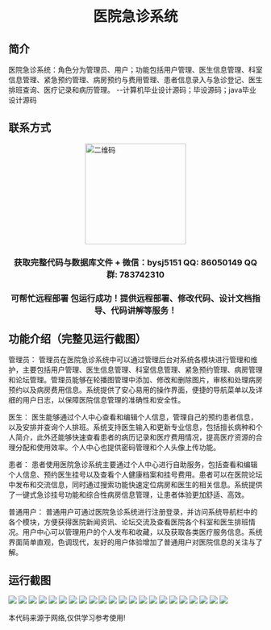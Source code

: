 <p><h1 align="center">医院急诊系统</h1></p>

## 简介
医院急诊系统：角色分为管理员、用户；功能包括用户管理、医生信息管理、科室信息管理、紧急预约管理、病房预约与费用管理、患者信息录入与急诊登记、医生排班查询、医疗记录和病历管理。    --计算机毕业设计源码；毕设源码；java毕业设计源码


## 联系方式
<img src="https://bs-1329754181.cos.ap-shanghai.myqcloud.com/wx.jpg" alt="二维码" style="display: block; margin: 0 auto;" width="200px">
<p><h3 align="center">获取完整代码与数据库文件 + 微信：bysj5151 QQ: 86050149 QQ群: 783742310</h3></p>
<p><h3 align="center">可帮忙远程部署 包运行成功！提供远程部署、修改代码、设计文档指导、代码讲解等服务！</h3></p>

## 功能介绍（完整见运行截图）
管理员： 管理员在医院急诊系统中可以通过管理后台对系统各模块进行管理和维护，主要包括用户管理、医生信息管理、科室信息管理、紧急预约管理、病房管理和论坛管理。管理员能够在轮播图管理中添加、修改和删除图片，审核和处理病房预约以及病房费用信息。系统提供了安心易用的操作界面，便捷的导航菜单以及详细的用户日志，以保障医院信息管理的准确性和安全性。

医生： 医生能够通过个人中心查看和编辑个人信息，管理自己的预约患者信息，以及安排并查询个人排班。系统支持医生输入和更新专业信息，包括擅长病种和个人简介，此外还能够快速查看患者的病历记录和医疗费用情况，提高医疗资源的合理分配和使用效率。个人中心也提供密码管理和个人头像上传功能。

患者： 患者使用医院急诊系统主要通过个人中心进行自助服务，包括查看和编辑个人信息、预约医生挂号以及查看个人健康档案和挂号费用。患者可以在医院论坛中发布和交流信息，同时通过搜索功能快速定位病房和医生的相关信息。系统提供了一键式急诊挂号功能和综合性病房信息管理，让患者体验更加舒适、高效。

普通用户： 普通用户可通过医院急诊系统进行注册登录，并访问系统导航栏中的各个模块，方便获得医院新闻资讯、论坛交流及查看医院各个科室和医生排班情况。用户中心可以管理用户的个人发布和收藏，以及获取各类医疗服务信息。系统界面简单直观，色调现代，友好的用户体验增加了普通用户对医院信息的关注与了解。


## 运行截图
![](https://bs-1329754181.cos.ap-shanghai.myqcloud.com/spring/HospitalEmergencySystem1/img/001.jpg)
![](https://bs-1329754181.cos.ap-shanghai.myqcloud.com/spring/HospitalEmergencySystem1/img/002.jpg)
![](https://bs-1329754181.cos.ap-shanghai.myqcloud.com/spring/HospitalEmergencySystem1/img/003.jpg)
![](https://bs-1329754181.cos.ap-shanghai.myqcloud.com/spring/HospitalEmergencySystem1/img/004.jpg)
![](https://bs-1329754181.cos.ap-shanghai.myqcloud.com/spring/HospitalEmergencySystem1/img/005.jpg)
![](https://bs-1329754181.cos.ap-shanghai.myqcloud.com/spring/HospitalEmergencySystem1/img/006.jpg)
![](https://bs-1329754181.cos.ap-shanghai.myqcloud.com/spring/HospitalEmergencySystem1/img/007.jpg)
![](https://bs-1329754181.cos.ap-shanghai.myqcloud.com/spring/HospitalEmergencySystem1/img/008.jpg)
![](https://bs-1329754181.cos.ap-shanghai.myqcloud.com/spring/HospitalEmergencySystem1/img/009.jpg)
![](https://bs-1329754181.cos.ap-shanghai.myqcloud.com/spring/HospitalEmergencySystem1/img/010.jpg)
![](https://bs-1329754181.cos.ap-shanghai.myqcloud.com/spring/HospitalEmergencySystem1/img/011.jpg)
![](https://bs-1329754181.cos.ap-shanghai.myqcloud.com/spring/HospitalEmergencySystem1/img/012.jpg)
![](https://bs-1329754181.cos.ap-shanghai.myqcloud.com/spring/HospitalEmergencySystem1/img/013.jpg)
![](https://bs-1329754181.cos.ap-shanghai.myqcloud.com/spring/HospitalEmergencySystem1/img/014.jpg)
![](https://bs-1329754181.cos.ap-shanghai.myqcloud.com/spring/HospitalEmergencySystem1/img/015.jpg)
![](https://bs-1329754181.cos.ap-shanghai.myqcloud.com/spring/HospitalEmergencySystem1/img/016.jpg)
![](https://bs-1329754181.cos.ap-shanghai.myqcloud.com/spring/HospitalEmergencySystem1/img/017.jpg)
![](https://bs-1329754181.cos.ap-shanghai.myqcloud.com/spring/HospitalEmergencySystem1/img/018.jpg)
![](https://bs-1329754181.cos.ap-shanghai.myqcloud.com/spring/HospitalEmergencySystem1/img/019.jpg)
![](https://bs-1329754181.cos.ap-shanghai.myqcloud.com/spring/HospitalEmergencySystem1/img/020.jpg)
![](https://bs-1329754181.cos.ap-shanghai.myqcloud.com/spring/HospitalEmergencySystem1/img/021.jpg)
![](https://bs-1329754181.cos.ap-shanghai.myqcloud.com/spring/HospitalEmergencySystem1/img/022.jpg)

<p>本代码来源于网络,仅供学习参考使用!</p>
